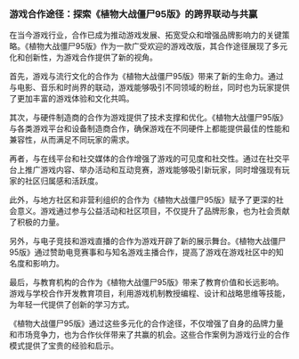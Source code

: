 ### 游戏合作途径：探索《植物大战僵尸95版》的跨界联动与共赢

在当今游戏行业，合作已成为推动游戏发展、拓宽受众和增强品牌影响力的关键策略。《植物大战僵尸95版》作为一款广受欢迎的游戏改版，其合作途径展现了多元化和创新性，为游戏合作提供了新的视角。

首先，游戏与流行文化的合作为《植物大战僵尸95版》带来了新的生命力。通过与电影、音乐和时尚界的联动，游戏能够吸引不同领域的粉丝，同时也为玩家提供了更加丰富的游戏体验和文化共鸣。

其次，与硬件制造商的合作为游戏提供了技术支撑和优化。《植物大战僵尸95版》与各类游戏平台和设备制造商合作，确保游戏在不同硬件上都能提供最佳的性能和兼容性，从而满足不同玩家的需求。

再者，与在线平台和社交媒体的合作增强了游戏的可见度和社交性。通过在社交平台上推广游戏内容、举办活动和互动竞赛，游戏能够吸引新玩家，同时增强现有玩家的社区归属感和活跃度。

此外，与地方社区和非营利组织的合作为《植物大战僵尸95版》赋予了更深的社会意义。游戏通过参与公益活动和社区项目，不仅提升了品牌形象，也为社会贡献了积极的力量。

另外，与电子竞技和游戏直播的合作为游戏开辟了新的展示舞台。《植物大战僵尸95版》通过赞助电竞赛事和与知名游戏主播合作，提高了游戏在游戏社区中的知名度和影响力。

最后，与教育机构的合作为《植物大战僵尸95版》带来了教育价值和长远影响。游戏与学校合作开发教育项目，利用游戏机制教授编程、设计和战略思维等技能，为年轻一代提供了创新的学习方式。

《植物大战僵尸95版》通过这些多元化的合作途径，不仅增强了自身的品牌力量和市场竞争力，也为合作伙伴带来了共赢的机会。这些合作案例为游戏行业的合作模式提供了宝贵的经验和启示。